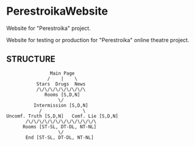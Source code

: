 # PerestroikaWebsite
Website for "Perestroika" project.

Website for testing or production for "Perestroika" online theatre project.

## STRUCTURE
```
                Main Page
               /    |    \
           Stars  Drugs  News
           /\/\/\/\/\/\/\/\/\
              Rooms [S,D,N]
                   \/
          Intermission [S,D,N]
            /               \
Uncomf. Truth [S,D,N]   Comf. Lie [S,D,N]
       /\/\/\/\/\/\/\/\/\/\/\/\/\
      Rooms [ST-SL, DT-DL, NT-NL]
                   \/
       End [ST-SL, DT-DL, NT-NL]
```      
